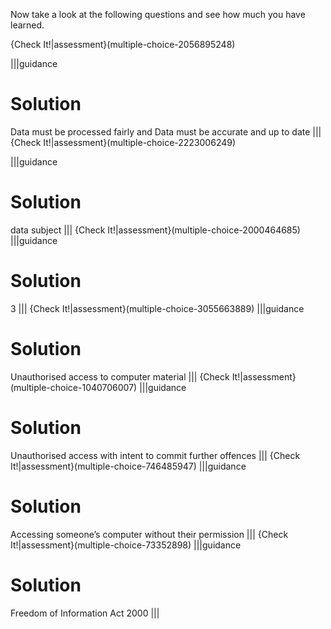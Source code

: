 Now take a look at the following questions and see how much you have learned.

{Check It!|assessment}(multiple-choice-2056895248)

|||guidance
# Solution
Data must be processed fairly and Data must be accurate and up to date
|||
{Check It!|assessment}(multiple-choice-2223006249)

|||guidance
# Solution
data subject
|||
{Check It!|assessment}(multiple-choice-2000464685)
|||guidance
# Solution
3
|||
{Check It!|assessment}(multiple-choice-3055663889)
|||guidance
# Solution
Unauthorised access to computer material
|||
{Check It!|assessment}(multiple-choice-1040706007)
|||guidance
# Solution
Unauthorised access with intent to commit further offences
|||
{Check It!|assessment}(multiple-choice-746485947)
|||guidance
# Solution
Accessing someone’s computer without their permission
|||
{Check It!|assessment}(multiple-choice-73352898)
|||guidance
# Solution
Freedom of Information Act 2000
|||
